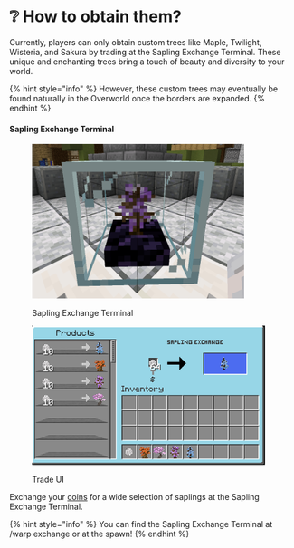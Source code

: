 # ❔ How to obtain them?

Currently, players can only obtain custom trees like Maple, Twilight, Wisteria, and Sakura by trading at the Sapling Exchange Terminal. These unique and enchanting trees bring a touch of beauty and diversity to your world.

{% hint style="info" %}
However, these custom trees may eventually be found naturally in the Overworld once the borders are expanded.
{% endhint %}

#### Sapling Exchange Terminal

<figure><img src="../../.gitbook/assets/image (134).png" alt="sapling exchange terminal" width="375"><figcaption><p>Sapling Exchange Terminal</p></figcaption></figure>

<figure><img src="../../.gitbook/assets/image (108).png" alt="tradeUI" width="412"><figcaption><p>Trade UI</p></figcaption></figure>

Exchange your [coins](../../old-docs/currencies/coin.md) for a wide selection of saplings at the Sapling Exchange Terminal.

{% hint style="info" %}
You can find the Sapling Exchange Terminal at /warp exchange or at the spawn!
{% endhint %}

